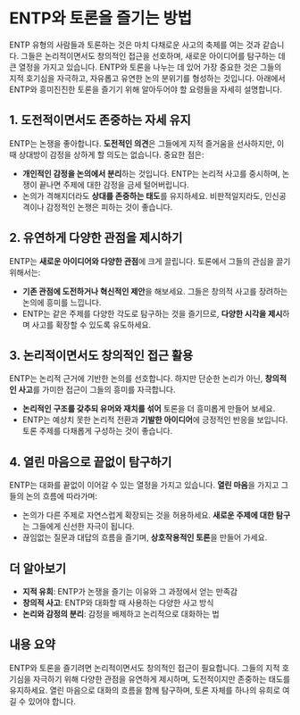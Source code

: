 # ENTP와 토론을 즐기는 방법

ENTP 유형의 사람들과 토론하는 것은 마치 다채로운 사고의 축제를 여는 것과 같습니다. 그들은 논리적이면서도 창의적인 접근을 선호하며, 새로운 아이디어를 탐구하는 데 큰 열정을 가지고 있습니다. ENTP와 토론을 나누는 데 있어 가장 중요한 것은 그들의 지적 호기심을 자극하고, 자유롭고 유연한 논의 분위기를 형성하는 것입니다. 아래에서 ENTP와 흥미진진한 토론을 즐기기 위해 알아두어야 할 요령들을 자세히 설명합니다.

## 1. 도전적이면서도 존중하는 자세 유지

ENTP는 논쟁을 좋아합니다. **도전적인 의견**은 그들에게 지적 즐거움을 선사하지만, 이때 상대방이 감정을 상하게 할 의도는 없습니다. 중요한 점은:
- **개인적인 감정을 논의에서 분리**하는 것입니다. ENTP는 논리적 사고를 중시하며, 논쟁이 끝나면 주제에 대한 감정을 금세 털어버립니다.
- 논의가 격해지더라도 **상대를 존중하는 태도**를 유지하세요. 비판적일지라도, 인신공격이나 감정적인 논쟁은 피하는 것이 좋습니다.

## 2. 유연하게 다양한 관점을 제시하기

ENTP는 **새로운 아이디어와 다양한 관점**에 크게 끌립니다. 토론에서 그들의 관심을 끌기 위해서는:
- **기존 관점에 도전하거나 혁신적인 제안**을 해보세요. 그들은 창의적 사고를 장려하는 논의에 흥미를 느낍니다.
- ENTP는 같은 주제를 다양한 각도로 탐구하는 것을 즐기므로, **다양한 시각을 제시**하며 사고를 확장할 수 있도록 유도하세요.

## 3. 논리적이면서도 창의적인 접근 활용

ENTP는 논리적 근거에 기반한 논의를 선호합니다. 하지만 단순한 논리가 아닌, **창의적인 사고**를 가미한 접근이 그들의 흥미를 자극합니다.
- **논리적인 구조를 갖추되 유머와 재치를 섞어** 토론을 더 흥미롭게 만들어 보세요.
- ENTP는 예상치 못한 논리적 전환과 **기발한 아이디어**에 긍정적인 반응을 보입니다. 토론 주제를 다채롭게 구성하는 것이 좋습니다.

## 4. 열린 마음으로 끝없이 탐구하기

ENTP는 대화를 끝없이 이어갈 수 있는 열정을 가지고 있습니다. **열린 마음**을 가지고 그들의 논의 흐름에 따라가며:
- 논의가 다른 주제로 자연스럽게 확장되는 것을 허용하세요. **새로운 주제에 대한 탐구**는 그들에게 신선한 자극이 됩니다.
- 끊임없는 질문과 대답의 흐름을 즐기며, **상호작용적인 토론**을 만들어 가세요.

## 더 알아보기

- **지적 유희**: ENTP가 논쟁을 즐기는 이유와 그 과정에서 얻는 만족감
- **창의적 사고**: ENTP와 대화할 때 사용하는 다양한 사고 방식
- **논리와 감정의 분리**: 감정을 배제하고 논리적으로 대화하는 법

## 내용 요약

ENTP와 토론을 즐기려면 논리적이면서도 창의적인 접근이 필요합니다. 그들의 지적 호기심을 자극하기 위해 다양한 관점을 유연하게 제시하며, 도전적이지만 존중하는 태도를 유지하세요. 열린 마음으로 대화의 흐름을 함께 탐구하며, 토론 자체를 하나의 유희로 여길 수 있어야 합니다.